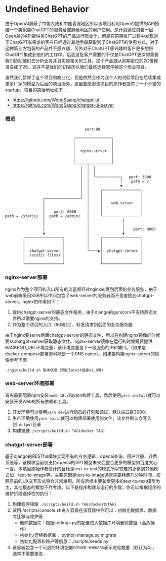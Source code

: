 # Undefined Behavior

由于OpenAI屏蔽了中国大陆和中国香港地区所以该项目利用OpenAI提供的API搭建一个类似类ChatGPT的服务给被屏蔽地区的用户使用。原计划通过包装一层OpenAI的API提供类ChatGPT的产品进行商业化，但是在前期推广过程中发现对于ChatGPT有需求的客户已经通过其他手段获取到了ChatGPT的使用方式，对于这种第三方包装的产品并不感兴趣，另外对于ChatGPT感兴趣的客户更多想把ChatGPT集成到他们的工作中。后面这批客户需要的不仅是ChatGPT更深的需要我们协助他们去分析业务并且实现相关的工具，这个产品就从前期定位的2C慢慢演变成了2B，这并不是我们的初衷所以我们最终选择暂停掉这个商业项目。

虽然我们暂停了这个项目的商业化，但是依然会作为我个人的试验项目在后续集成更多厂家的模型为后面的项目服务，这里要感谢该项目的原作者提供了一个不错的startup，项目的原始地址如下：

- https://github.com/WongSaang/chatgpt-ui
- https://github.com/WongSaang/chatgpt-ui-server

### 概览

```
                                    port:80

                               ┌────────────────┐
                               │                │
                               │                │
                               │  nginx-server  │
                               │                │
                               │                │
                               └─────┬──────────┘
                                  │  │  │
                                  │  │  │
                                  │  │  └───────────┐   port: 3000
                                  │  │              │    path = /
                                  │  │              ▼
                                  │  │     ┌─────────────────┐
                                  │  │     │                 │
                 ┌────────────────┘  │     │                 │
                 │                   │     │    web-server   │
                 │                   │     │                 │
                 │    port: 8000     │     │                 │
path = /static/  │  path = /admin/   │     └─────────────────┘
                 │                   │               │
                 │                   │               │
                 │                   │               │    port: 8000
                 ▼                   │               ▼
        ┌─────────────────┐          │     ┌─────────────────┐
        │                 │          │     │                 │
        │                 │          │     │                 │
        │  chatgpt-server │          └────▶│  chatgpt-server │
        │  (static files) │                │                 │
        │                 │                │                 │
        └─────────────────┘                └─────────────────┘
```

### nginx-server部署

nginx作为整个项目的入口所有的流量都经过nginx转发到后面的业务服务，由于web前端采用SSR所以中间包含了web-server的服务器而不是直接到chatgpt-server。nginx的作用如下：

1. 提供chatgpt-server的静态文件服务，由于django的gunicorn不支持静态文件所以需要nginx的支持。
2. 作为整个项目的入口（80端口），转发请求到后面的业务服务器

由于nginx要serve后面chatgpt-server的静态文件，所以在构建nginx镜像的时候要从chatgpt-server获取静态文件。nginx-server镜像在运行的时候需要提供BACKEND_URL环境变量，该环境变量是下一级服务的IP和端口。（如果是docker-compose部署则可能是一个DNS name）。如果要构建nginx-server的镜像参考下面：

```
./nginx/build.sh 版本信息（例如latest或者v1.0等）
```

### web-server环境部署

首先需要配置npm安装`node 18.x`和yarn构建工具，然后使用`yarn install`就可以安装开发Web的所有依赖和工具。

1. 开发环境可以使用`yarn dev`进行动态的打包和调试，默认端口是3000。
2. 生产环境使用`yarn build`就可以构建部署使用的文件，该文件默认会写入到`.output`目录
3. 构建镜像`./scripts/build.sh TAG(docker TAG)`

 ### chatgpt-server部署

基于django的RESTful模块实现所有的业务逻辑：openai查询、用户注册、计费系统等，该模块当前仅支持openai的GPT模型未来会整合更多的模型如百度文心一言。本项目原始作者设计的目标是text-to-text的模式所以较难的迁移到其他模式如：text-to-image等，主要原因是text-to-image通常需要耗费几分钟时间，按照目前的UX交互形式将会非常难用。所有后续主要新增更多的text-to-text模型为主，其他模态的模型不作考虑。以下是程序构建与运行的步骤，你可以根据程序的维护阶段选择性的执行：

1. 构建程序镜像 `./scripts/build.sh TAG(docker的TAG)`
2. 试用./scripts/console.sh进入容器在该容器中你可以：初始化数据库、数据库迁移与维护等
   - 删除数据库：根据settings.py的配置进入数据库环境删除数据（高危操作）
   - 初始化/迁移数据库： python manage.py migrate
   - 初始化配置和账户等信息：./scripts/seeds.py
3. 该容器包含一个可选的环境配置`SERVER_WORKERS`表示进程数量（默认为4），通常不需要更改

